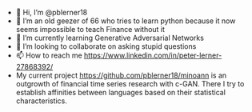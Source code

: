 - 👋 Hi, I’m @pblerner18
- 👀 I’m an old geezer of 66 who tries to learn python because it now seems impossible to teach Finance without it 
- 🌱 I’m currently learning Generative Adversarial Networks 
- 💞️ I’m looking to collaborate on asking stupid questions 
- 📫 How to reach me https://www.linkedin.com/in/peter-lerner-27868392/
- My current project https://github.com/pblerner18/minoann is an outgrowth of financial time series research with c-GAN. There I try to establish affinities between languages based on their statistical characteristics. 

<!---
pblerner18/pblerner18 is a ✨ special ✨ repository because its `README.md` (this file) appears on your GitHub profile.
You can click the Preview link to take a look at your changes.
--->

